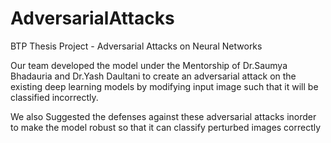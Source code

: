 # AdversarialAttacks

BTP Thesis Project - Adversarial Attacks on Neural Networks

Our team developed the model under the Mentorship of Dr.Saumya Bhadauria and Dr.Yash Daultani to create an adversarial attack on the existing
deep learning models by modifying input image such that it
will be classified incorrectly.

We also Suggested the defenses against these adversarial attacks
inorder to make the model robust so that it can classify perturbed
images correctly